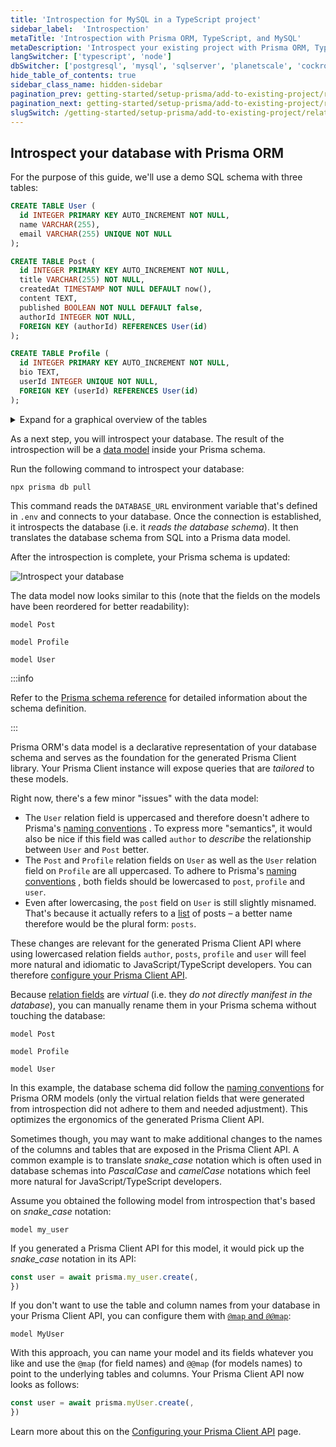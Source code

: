 ```yaml
---
title: 'Introspection for MySQL in a TypeScript project'
sidebar_label:  'Introspection'
metaTitle: 'Introspection with Prisma ORM, TypeScript, and MySQL'
metaDescription: 'Introspect your existing project with Prisma ORM, TypeScript, and MySQL'
langSwitcher: ['typescript', 'node']
dbSwitcher: ['postgresql', 'mysql', 'sqlserver', 'planetscale', 'cockroachdb']
hide_table_of_contents: true
sidebar_class_name: hidden-sidebar
pagination_prev: getting-started/setup-prisma/add-to-existing-project/relational-databases/connect-your-database-typescript-mysql
pagination_next: getting-started/setup-prisma/add-to-existing-project/relational-databases/baseline-your-database-typescript-mysql
slugSwitch: /getting-started/setup-prisma/add-to-existing-project/relational-databases/introspection-
---
```


## Introspect your database with Prisma ORM

For the purpose of this guide, we'll use a demo SQL schema with three tables:

```sql no-lines
CREATE TABLE User (
  id INTEGER PRIMARY KEY AUTO_INCREMENT NOT NULL,
  name VARCHAR(255),
  email VARCHAR(255) UNIQUE NOT NULL
);

CREATE TABLE Post (
  id INTEGER PRIMARY KEY AUTO_INCREMENT NOT NULL,
  title VARCHAR(255) NOT NULL,
  createdAt TIMESTAMP NOT NULL DEFAULT now(),
  content TEXT,
  published BOOLEAN NOT NULL DEFAULT false,
  authorId INTEGER NOT NULL,
  FOREIGN KEY (authorId) REFERENCES User(id)
);

CREATE TABLE Profile (
  id INTEGER PRIMARY KEY AUTO_INCREMENT NOT NULL,
  bio TEXT,
  userId INTEGER UNIQUE NOT NULL,
  FOREIGN KEY (userId) REFERENCES User(id)
);
```

<details>
<summary>Expand for a graphical overview of the tables</summary>

**User**

| Column name | Type           | Primary key | Foreign key | Required | Default            |
| :---------- | :------------- | :---------- | :---------- | :------- | :----------------- |
| `id`        | `INTEGER`      | **✔️**      | No          | **✔️**   | _autoincrementing_ |
| `name`      | `VARCHAR(255)` | No          | No          | No       | -                  |
| `email`     | `VARCHAR(255)` | No          | No          | **✔️**   | -                  |

**Post**

| Column name | Type           | Primary key | Foreign key | Required | Default            |
| :---------- | :------------- | :---------- | :---------- | :------- | :----------------- |
| `id`        | `INTEGER`      | **✔️**      | No          | **✔️**   | _autoincrementing_ |
| `createdAt` | `DATETIME(3)`  | No          | No          | **✔️**   | `now()`            |
| `title`     | `VARCHAR(255)` | No          | No          | **✔️**   | -                  |
| `content`   | `TEXT`         | No          | No          | No       | -                  |
| `published` | `BOOLEAN`      | No          | No          | **✔️**   | `false`            |
| `authorId`  | `INTEGER`      | No          | **✔️**      | **✔️**   | `false`            |

**Profile**

| Column name | Type      | Primary key | Foreign key | Required | Default            |
| :---------- | :-------- | :---------- | :---------- | :------- | :----------------- |
| `id`        | `INTEGER` | **✔️**      | No          | **✔️**   | _autoincrementing_ |
| `bio`       | `TEXT`    | No          | No          | No       | -                  |
| `userId`    | `INTEGER` | No          | **✔️**      | **✔️**   | -                  |

</details>

As a next step, you will introspect your database. The result of the introspection will be a [data model](/orm/prisma-schema/data-model/models) inside your Prisma schema.

Run the following command to introspect your database:

```terminal copy
npx prisma db pull
```

This command reads the `DATABASE_URL` environment variable that's defined in `.env` and connects to your database. Once the connection is established, it introspects the database (i.e. it _reads the database schema_). It then translates the database schema from SQL into a Prisma data model.

After the introspection is complete, your Prisma schema is updated:

![Introspect your database](/img/getting-started/prisma-db-pull-generate-schema.png)

The data model now looks similar to this (note that the fields on the models have been reordered for better readability):

```prisma file=prisma/schema.prisma showLineNumbers
model Post 

model Profile 

model User 
```

:::info

Refer to the [Prisma schema reference](/orm/reference/prisma-schema-reference) for detailed information about the schema definition.

:::

Prisma ORM's data model is a declarative representation of your database schema and serves as the foundation for the generated Prisma Client library. Your Prisma Client instance will expose queries that are _tailored_ to these models.

Right now, there's a few minor "issues" with the data model:

- The `User` relation field is uppercased and therefore doesn't adhere to Prisma's [naming conventions](/orm/reference/prisma-schema-reference#naming-conventions-1) . To express more "semantics", it would also be nice if this field was called `author` to _describe_ the relationship between `User` and `Post` better.
- The `Post` and `Profile` relation fields on `User` as well as the `User` relation field on `Profile` are all uppercased. To adhere to Prisma's [naming conventions](/orm/reference/prisma-schema-reference#naming-conventions-1) , both fields should be lowercased to `post`, `profile` and `user`.
- Even after lowercasing, the `post` field on `User` is still slightly misnamed. That's because it actually refers to a [list](/orm/prisma-schema/data-model/models#type-modifiers) of posts – a better name therefore would be the plural form: `posts`.

These changes are relevant for the generated Prisma Client API where using lowercased relation fields `author`, `posts`, `profile` and `user` will feel more natural and idiomatic to JavaScript/TypeScript developers. You can therefore [configure your Prisma Client API](/orm/prisma-client/setup-and-configuration/custom-model-and-field-names).

Because [relation fields](/orm/prisma-schema/data-model/relations#relation-fields) are _virtual_ (i.e. they _do not directly manifest in the database_), you can manually rename them in your Prisma schema without touching the database:

```prisma file=prisma/schema.prisma highlight=8,17,24,25;edit showLineNumbers
model Post 

model Profile 

model User 
```

In this example, the database schema did follow the [naming conventions](/orm/reference/prisma-schema-reference#naming-conventions) for Prisma ORM models (only the virtual relation fields that were generated from introspection did not adhere to them and needed adjustment). This optimizes the ergonomics of the generated Prisma Client API.

Sometimes though, you may want to make additional changes to the names of the columns and tables that are exposed in the Prisma Client API. A common example is to translate _snake_case_ notation which is often used in database schemas into _PascalCase_ and _camelCase_ notations which feel more natural for JavaScript/TypeScript developers.

Assume you obtained the following model from introspection that's based on _snake_case_ notation:

```prisma no-lines
model my_user 
```

If you generated a Prisma Client API for this model, it would pick up the _snake_case_ notation in its API:

```ts no-lines
const user = await prisma.my_user.create(,
})
```

If you don't want to use the table and column names from your database in your Prisma Client API, you can configure them with [`@map` and `@@map`](/orm/prisma-schema/data-model/models#mapping-model-names-to-tables-or-collections):

```prisma no-lines
model MyUser 
```

With this approach, you can name your model and its fields whatever you like and use the `@map` (for field names) and `@@map` (for models names) to point to the underlying tables and columns. Your Prisma Client API now looks as follows:

```ts no-lines
const user = await prisma.myUser.create(,
})
```

Learn more about this on the [Configuring your Prisma Client API](/orm/prisma-client/setup-and-configuration/custom-model-and-field-names) page.